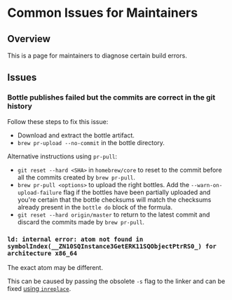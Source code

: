 # Common Issues for Maintainers

## Overview

This is a page for maintainers to diagnose certain build errors.

## Issues

### Bottle publishes failed but the commits are correct in the git history

Follow these steps to fix this issue:

* Download and extract the bottle artifact.
* `brew pr-upload --no-commit` in the bottle directory.

Alternative instructions using `pr-pull`:

* `git reset --hard <SHA>` in `homebrew/core` to reset to the commit before all the commits created by `brew pr-pull`.
* `brew pr-pull <options>` to upload the right bottles. Add the `--warn-on-upload-failure` flag if the bottles have been partially uploaded and you're certain that the bottle checksums will match the checksums already present in the `bottle do` block of the formula.
* `git reset --hard origin/master` to return to the latest commit and discard the commits made by `brew pr-pull`.

### `ld: internal error: atom not found in symbolIndex(__ZN10SQInstance3GetERK11SQObjectPtrRS0_) for architecture x86_64`

The exact atom may be different.

This can be caused by passing the obsolete `-s` flag to the linker and can be fixed [using `inreplace`](https://github.com/Homebrew/homebrew-core/commit/c4ad981d788b21a406a6efe7748f2922986919a8).

